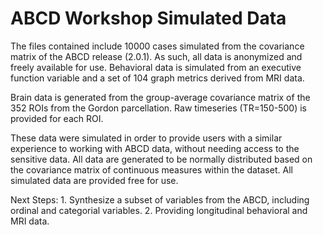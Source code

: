 <!-- README.md is generated from README.Rmd. Please edit that file -->

# ABCD Workshop Simulated Data

The files contained include 10000 cases simulated from the covariance
matrix of the ABCD release (2.0.1). As such, all data is anonymized and
freely available for use. Behavioral data is simulated from an executive
function variable and a set of 104 graph metrics derived from MRI data.

Brain data is generated from the group-average covariance matrix of the
352 ROIs from the Gordon parcellation. Raw timeseries (TR=150-500) is
provided for each ROI.

These data were simulated in order to provide users with a similar
experience to working with ABCD data, without needing access to the
sensitive data. All data are generated to be normally distributed based
on the covariance matrix of continuous measures within the dataset. All
simulated data are provided free for use.

Next Steps: 1. Synthesize a subset of variables from the ABCD, including
ordinal and categorial variables. 2. Providing longitudinal behavioral
and MRI data.
